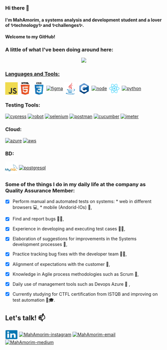 ### Hi there 👋

#### I'm MahAmorim, a systems analysis and development student and a lover of ✨technology✨ and ✨challenges✨.
#### Welcome to my GitHub!

<!-- Where i found the icons: https://simpleicons.org -->


### A little of what I've been doing around here:

<div align="center">
  <a href="https://https://github.com/MahAmorim">
  <!--img height="180em" src="https://github-readme-stats.vercel.app/api?username=mahamorim&show_icons=true&theme=codeSTACKr&include_all_commits=true&count_private=true"/-->
  <img height="180em" src="https://github-readme-stats.vercel.app/api/top-langs/?username=mahamorim&layout=compact&langs_count=8&theme=codeSTACKr&locale=en"/>
</div>

### Languages and Tools: 
[<img align="center" alt="javascript" width="40" height="40" src="https://raw.githubusercontent.com/github/explore/80688e429a7d4ef2fca1e82350fe8e3517d3494d/topics/javascript/javascript.png" style="max-width:100%;">](https://www.javascript.com)
[<img align="center" alt="html" width="40" height="40" src="https://raw.githubusercontent.com/github/explore/80688e429a7d4ef2fca1e82350fe8e3517d3494d/topics/html/html.png" style="max-width:100%;">](https://developer.mozilla.org/en-US/docs/Web/HTML)
[<img align="center" alt="css" width="40" height="40" src="https://raw.githubusercontent.com/github/explore/80688e429a7d4ef2fca1e82350fe8e3517d3494d/topics/css/css.png" style="max-width:100%;">](https://developer.mozilla.org/en-US/docs/Web/CSS)
[<img align="center" alt="figma" width="40" height="40" src="https://www.vectorlogo.zone/logos/figma/figma-icon.svg" style="max-width:100%;">](https://www.figma.com/)
[<img align="center" alt="java" width="40" height="40" src="https://raw.githubusercontent.com/devicons/devicon/master/icons/java/java-original.svg" style="max-width:100%;">](https://docs.oracle.com/javase/8/docs/technotes/guides/language/index.html)
[<img align="center" alt="c" width="40" height="40" src="https://raw.githubusercontent.com/github/explore/f3e22f0dca2be955676bc70d6214b95b13354ee8/topics/c/c.png" style="max-width:100%;">](https://www.learn-c.org)
[<img align="center" alt="node" width="40" height="40" src="https://avatars.githubusercontent.com/u/9950313?s=200&v=4" style="max-width:100%;">](https://nodejs.org/en/)
[<img align="center" alt="react" width="40" height="40" src="https://raw.githubusercontent.com/github/explore/80688e429a7d4ef2fca1e82350fe8e3517d3494d/topics/react/react.png" style="max-width:100%;">](https://reactjs.org/)
[<img align="center" alt="python" width="40" height="40" src="https://static-00.iconduck.com/assets.00/python-icon-512x512-48og66bp.png" style="max-width:100%;">](https://www.python.org/)


### Testing Tools: 
[<img align="center" alt="cypress" height="40" width="40" src="https://asset.brandfetch.io/idIq_kF0rb/idv3zwmSiY.jpeg" style="max-width:100%;">](https://www.cypress.io)
[<img align="center" alt="robot" height="40" width="40" src="https://robotframework.org/img/RF.svg" style="max-width:100%;">](https://robotframework.org/)
[<img align="center" alt="selenium" width="40" height="40" src="https://upload.wikimedia.org/wikipedia/commons/d/d5/Selenium_Logo.png" style="max-width:100%;">](https://www.selenium.dev/)
[<img align="center" alt="postman" height="40" width="40" src="https://avatars.githubusercontent.com/u/10251060?s=200&v=4" style="max-width:100%;">](https://www.postman.com)
[<img align="center" alt="cucumber" width="40" height="40" src="https://avatars.githubusercontent.com/u/320565?s=200&v=4" style="max-width:100%;">](https://cucumber.io/)
[<img align="center" alt="jmeter" width="40" height="40" src="https://jmeter.apache.org/images/mstile-144x144.png" style="max-width:100%;">](https://jmeter.apache.org/)


### Cloud: 
[<img align="center" alt="azure" width="40" height="40" src="https://www.vectorlogo.zone/logos/microsoft_azure/microsoft_azure-icon.svg" style="max-width:100%;">](https://azure.microsoft.com/pt-br/services/devops/)
[<img align="center" alt="aws" width="40" height="40" src="https://docs.amplify.aws/assets/logo-dark.svg" style="max-width:100%;">](https://www.aws.amazon.com)


### BD: 
[<img align="center" alt="mysql" width="40" height="40" src="https://raw.githubusercontent.com/devicons/devicon/master/icons/mysql/mysql-original-wordmark.svg" style="max-width:100%;">](https://www.mysql.com)
[<img align="center" alt="postgresql" width="40" height="40" src="https://avatars.githubusercontent.com/u/177543?s=200&v=4" style="max-width:100%;">](https://www.postgresql.org/)



### Some of the things I do in my daily life at the company as Quality Assurance Member:


- [x] Perform manual and automated tests on systems:
      * web in different browsers 💻,
      * mobile (Andorid-IOs) 📱,
 
- [x] Find and report bugs 🐛🐞,

- [x] Experience in developing and executing test cases 👩‍💻,

- [x] Elaboration of suggestions for improvements in the Systems development processes 🧪,

- [x] Practice tracking bug fixes with the developer team 🤜🤛,

- [x] Alignment of expectations with the customer 🤝,

- [x] Knowledge in Agile process methodologies such as Scrum 🚀,

- [x] Daily use of management tools such as Devops Azure 💼 ,

- [x] Currently studying for CTFL certification from ISTQB and improving on test automation 📖🎓.


## Let's talk! 📫

<!-- Contacts -->

[<img align="center" alt="MahAmorim-linkedln" height="30" width="40" src="https://raw.githubusercontent.com/devicons/devicon/master/icons/linkedin/linkedin-original.svg" style="max-width:100%;">](https://www.linkedin.com/in/amorim-marcela/)
[<img align="center" alt="MahAmorim-instagram" height="30" width="30" src="https://cdn-icons-png.flaticon.com/512/2111/2111463.png" style="max-width:100%;">](https://www.instagram.com/_marcela.gomes_/)
[<img align="center" alt="MahAmorim-email" height="35" width="35" src="https://icons.iconarchive.com/icons/dtafalonso/android-lollipop/256/Gmail-icon.png" style="max-width:100%;">](mailto:amorimmjg@gmail.com?subject=Contato%20pelo%20Github)
[<img align="center" alt="MahAmorim-medium" height="35" width="35" src="https://avatars.githubusercontent.com/u/923954?s=200&v=4" style="max-width:100%;">](https://medium.com/@marcela.gomes)


<!--
**MahAmorim/MahAmorim** is a ✨ _special_ ✨ repository because its `README.md` (this file) appears on your GitHub profile.
Where i found the icons: https://simpleicons.org

Here are some ideas to get you started:
- 🔭 I’m currently working on ...
- 🌱 I’m currently learning ...
- 👯 I’m looking to collaborate on ...
- 🤔 I’m looking for help with ...
- 💬 Ask me about ...
- 📫 How to reach me: ...
- 😄 Pronouns: ...
- ⚡ Fun fact: ...
-->

